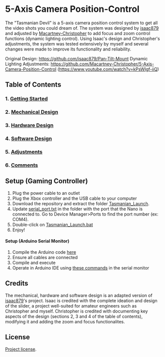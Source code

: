 # 5-Axis Camera Position-Control
  The "Tasmanian Devil" is a 5-axis camera position control system to get all the video shots you could dream of. The system was designed by [isaac879](https://github.com/isaac879) and adjusted by [Macartney-Christopher](https://github.com/Macartney-Christopher) to add focus and zoom control functions (dynamic lighting control). Using Isaac's design and Christopher's adjustments, the system was tested extensively by myself and several changes were made to improve its functionality and reliability.
  
  Original Design: https://github.com/isaac879/Pan-Tilt-Mount 
  Dynamic Lighting Adjustments: https://github.com/Macartney-Christopher/5-Axis-Camera-Position-Control (https://www.youtube.com/watch?v=kPsWlgf-iiQ)
 

## Table of Contents
### 1. [Getting Started](Start.md)
### 2. [Mechanical Design](Mechanical.md)
### 3. [Hardware Design](Hardware.md)
### 4. [Software Design](Software.md)
### 5. [Adjustments](Adjustments.md)
### 6. [Comments](Comments.md)

## Setup (Gaming Controller)
1. Plug the power cable to an outlet
2. Plug the Xbox controller and the USB cable to your computer
3. Download the repository and extract the folder [Tasmanian_Launch](Tasmanian_Launch).
4. Update [serial_port.txt](Tasmanian_Launch/serial_port.txt) in the folder with the port that the Nano is connected to. Go to Device Manager>Ports to find the port number (ex: COM4).
5. Double-click on [Tasmanian_Launch.bat](Tasmanian_Launch/Tasmanian_Launch.bat)
6. Enjoy!

#### Setup (Arduino Serial Monitor)
1. Compile the Arduino code [here](FlashStorage_PanTiltMount/FlashStorage_PanTiltMount.ino) 
3. Ensure all cables are connected
4. Compile and execute
5. Operate in Arduino IDE using [these commands](FlashStorage_PanTiltMount/5-Axis_Position_Control_Commands.pdf) in the serial monitor

## Credits
  The mechanical, hardware and software design is an adapted version of [isaac879](https://github.com/isaac879/Pan-Tilt-Mount)'s project. Isaac is credited with the complete ideation and design of the slider, a project well-suited for amateur engineers such as Christopher and myself. Christopher is credited with documenting key aspects of the design (sections 2, 3 and 4 of the table of contents), modifying it and adding the zoom and focus functionalites. 
  
## License
[Project license](LICENSE).

